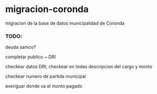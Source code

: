 migracion-coronda
=================

migracion de la base de datos municipalidad de Coronda

### TODO:

deuda samco?

completar publico ~ DRI

checkear datos DRI, checkear en todas descripcion del cargo y monto

checkear numero de partida municipal

averiguar donde va el monto pagado
